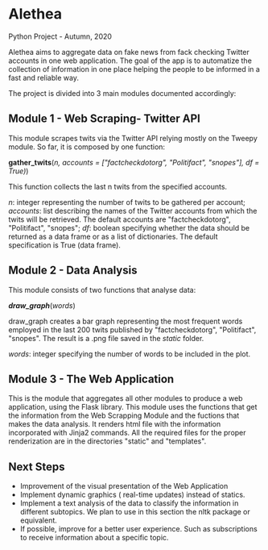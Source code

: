# Alethea

Python Project - Autumn, 2020

Alethea aims to aggregate data on fake news from fack checking Twitter accounts in one web application. The goal of the app is to automatize the collection of information in one place helping the people to be informed in a fast and reliable way. 

The project is divided into 3 main modules documented accordingly:


## Module 1 - Web Scraping- Twitter API

This module scrapes twits via the Twitter API relying mostly on the Tweepy module. So far, it is composed by one function:

**gather_twits**(*n, accounts = ["factcheckdotorg", "Politifact", "snopes"], df = True)*)

This function collects the last n twits from the specified accounts. 

*n*: integer representing the number of twits to be gathered per account;
*accounts*: list describing the names of the Twitter accounts from which the twits will be retrieved. The default accounts are "factcheckdotorg", "Politifact", "snopes";
*df*: boolean specifying whether the data should be returned as a data frame or as a list of dictionaries. The default specification is True (data frame).


## Module 2 - Data Analysis

This module consists of two functions that analyse data:

***draw_graph***(*words*)

draw_graph creates a bar graph representing the most frequent words employed in the last 200 twits published by "factcheckdotorg", "Politifact", "snopes". The result is a .png file saved in the *static* folder.

*words*: integer specifying the number of words to be included in the plot.

## Module 3 - The Web Application 

This is the module that aggregates all other modules to produce a web application, using the Flask library. This module uses the functions that get the information from the Web Scrapping Module and  the fuctions that
makes the data analysis. It  renders html file with the information incorporated with Jinja2 commands. All the required files for the proper renderization are in the directories "static" and "templates".


## Next Steps

- Improvement of the visual presentation of the Web Application
- Implement dynamic graphics ( real-time updates) instead of statics.
- Implement a text analysis of the data to classify the
information in different subtopics. We plan to use in this section the nltk package or equivalent.
- If possible, improve for a better user experience. Such as subscriptions to receive information about a specific topic.